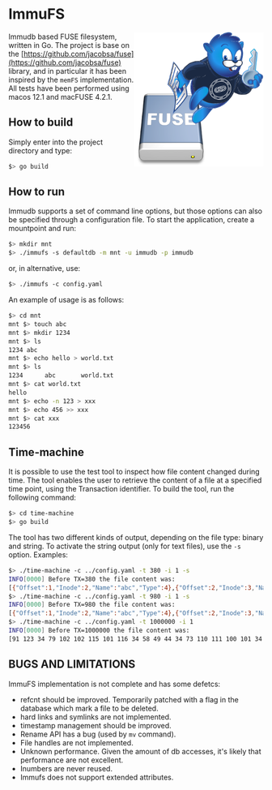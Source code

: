 # ImmuFS

<img align="right" src="icon.png" width="256px"/>

Immudb based FUSE filesystem, written in Go.
The project is base on the [https://github.com/jacobsa/fuse](https://github.com/jacobsa/fuse) library, and in particular it has been inspired by the `memFS` implementation.
All tests have been performed using macos 12.1 and macFUSE 4.2.1.

## How to build

Simply enter into the project directory and type:

```bash
$> go build
```

## How to run

Immudb supports a set of command line options, but those options can also be specified through a configuration file.
To start the application, create a mountpoint and run:

```bash
$> mkdir mnt
$> ./immufs -s defaultdb -m mnt -u immudb -p immudb
```

or, in alternative, use:

```bash
$> ./immufs -c config.yaml 
```

An example of usage is as follows:

```bash
$> cd mnt
mnt $> touch abc
mnt $> mkdir 1234
mnt $> ls            
1234 abc
mnt $> echo hello > world.txt
mnt $> ls
1234      abc       world.txt
mnt $> cat world.txt 
hello
mnt $> echo -n 123 > xxx
mnt $> echo 456 >> xxx  
mnt $> cat xxx          
123456
```

## Time-machine

It is possible to use the test tool to inspect how file content changed during time. The tool enables the user to retrieve the content of a file at a specified time point, using the Transaction identifier.
To build the tool, run the following command:

```bash
$> cd time-machine
$> go build
```

The tool has two different kinds of output, depending on the file type: binary and string. To activate the string output (only for text files), use the `-s` option.
Examples:

```bash
$> ./time-machine -c ../config.yaml -t 380 -i 1 -s
INFO[0000] Before TX=380 the file content was:
[{"Offset":1,"Inode":2,"Name":"abc","Type":4},{"Offset":2,"Inode":3,"Name":"1234","Type":8}]
$> ./time-machine -c ../config.yaml -t 980 -i 1 -s
INFO[0000] Before TX=980 the file content was:
[{"Offset":1,"Inode":2,"Name":"abc","Type":4},{"Offset":2,"Inode":3,"Name":"pippo","Type":8},{"Offset":3,"Inode":4,"Name":"aaa","Type":8}]
$> ./time-machine -c ../config.yaml -t 1000000 -i 1 
INFO[0000] Before TX=1000000 the file content was:
[91 123 34 79 102 102 115 101 116 34 58 49 44 34 73 110 111 100 101 34 58 50 44 34 78 97 109 101 34 58 34 97 98 99 34 44 34 84 121 112 101 34 58 56 125 44 123 34 79 102 102 115 101 116 34 58 50 44 34 73 110 111 100 101 34 58 51 44 34 78 97 109 101 34 58 34 49 50 51 52 34 44 34 84 121 112 101 34 58 52 125 44 123 34 79 102 102 115 101 116 34 58 51 44 34 73 110 111 100 101 34 58 52 44 34 78 97 109 101 34 58 34 119 111 114 108 100 46 116 120 116 34 44 34 84 121 112 101 34 58 56 125 44 123 34 79 102 102 115 101 116 34 58 52 44 34 73 110 111 100 101 34 58 53 44 34 78 97 109 101 34 58 34 120 120 120 34 44 34 84 121 112 101 34 58 56 125 93] 
```

## BUGS AND LIMITATIONS

ImmuFS implementation is not complete and has some defetcs:

- refcnt should be improved. Temporarily patched with a flag in the database which mark a file to be deleted.
- hard links and symlinks are not implemented.
- timestamp management should be improved.
- Rename API has a bug (used by `mv` command).
- File handles are not implemented.
- Unknown performance. Given the amount of db accesses, it's likely that performance are not excellent.
- Inumbers are never reused.
- Immufs does not support extended attributes.
